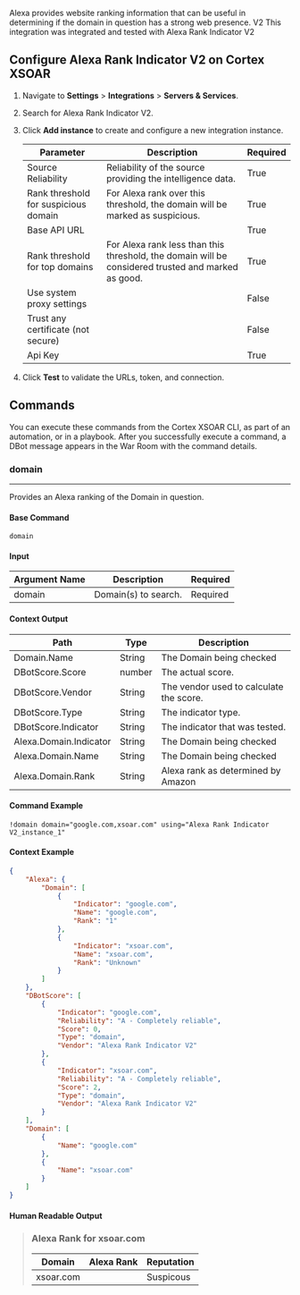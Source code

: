 Alexa provides website ranking information that can be useful in determining if the domain in question has a strong web presence. V2
This integration was integrated and tested with Alexa Rank Indicator V2

## Configure Alexa Rank Indicator V2 on Cortex XSOAR

1. Navigate to **Settings** > **Integrations** > **Servers & Services**.
2. Search for Alexa Rank Indicator V2.
3. Click **Add instance** to create and configure a new integration instance.

    | **Parameter** | **Description** | **Required** |
    | --- | --- | --- |
    | Source Reliability | Reliability of the source providing the intelligence data. | True |
    | Rank threshold for suspicious domain | For Alexa rank over this threshold, the domain will be marked as suspicious. | True |
    | Base API URL |  | True |
    | Rank threshold for top domains | For Alexa rank less than this threshold, the domain will be considered trusted and marked as good. | True |
    | Use system proxy settings |  | False |
    | Trust any certificate (not secure) |  | False |
    | Api Key |  | True |

4. Click **Test** to validate the URLs, token, and connection.
## Commands
You can execute these commands from the Cortex XSOAR CLI, as part of an automation, or in a playbook.
After you successfully execute a command, a DBot message appears in the War Room with the command details.
### domain
***
Provides an Alexa ranking of the Domain in question.


#### Base Command

`domain`
#### Input

| **Argument Name** | **Description** | **Required** |
| --- | --- | --- |
| domain | Domain(s) to search. | Required | 


#### Context Output

| **Path** | **Type** | **Description** |
| --- | --- | --- |
| Domain.Name | String | The Domain being checked | 
| DBotScore.Score | number | The actual score. | 
| DBotScore.Vendor | String | The vendor used to calculate the score. | 
| DBotScore.Type | String | The indicator type. | 
| DBotScore.Indicator | String | The indicator that was tested. | 
| Alexa.Domain.Indicator | String | The Domain being checked | 
| Alexa.Domain.Name | String | The Domain being checked | 
| Alexa.Domain.Rank | String | Alexa rank as determined by Amazon | 


#### Command Example
```!domain domain="google.com,xsoar.com" using="Alexa Rank Indicator V2_instance_1"```

#### Context Example
```json
{
    "Alexa": {
        "Domain": [
            {
                "Indicator": "google.com",
                "Name": "google.com",
                "Rank": "1"
            },
            {
                "Indicator": "xsoar.com",
                "Name": "xsoar.com",
                "Rank": "Unknown"
            }
        ]
    },
    "DBotScore": [
        {
            "Indicator": "google.com",
            "Reliability": "A - Completely reliable",
            "Score": 0,
            "Type": "domain",
            "Vendor": "Alexa Rank Indicator V2"
        },
        {
            "Indicator": "xsoar.com",
            "Reliability": "A - Completely reliable",
            "Score": 2,
            "Type": "domain",
            "Vendor": "Alexa Rank Indicator V2"
        }
    ],
    "Domain": [
        {
            "Name": "google.com"
        },
        {
            "Name": "xsoar.com"
        }
    ]
}
```

#### Human Readable Output

>### Alexa Rank for xsoar.com
>|Domain|Alexa Rank|Reputation|
>|---|---|---|
>| xsoar.com |  | Suspicous |

